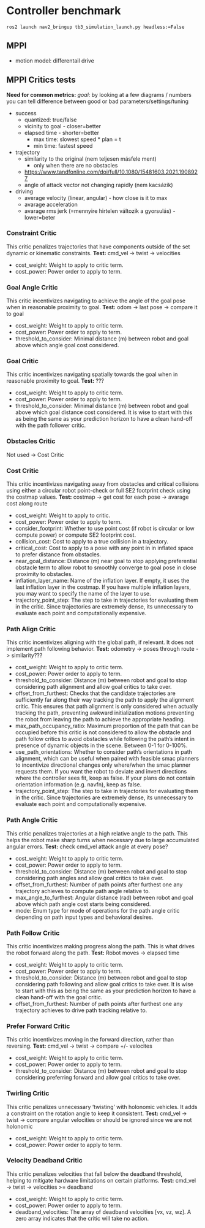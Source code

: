 # Controller benchmark
`ros2 launch nav2_bringup tb3_simulation_launch.py headless:=False`

## MPPI
- motion model: differentail drive

## MPPI Critics tests
**Need for common metrics:**
*goal*: by looking at a few diagrams / numbers you can tell difference between good or bad parameters/settings/tuning
- success
  - quantized: true/false
  - vicinity to goal - closer=better
  - elapsed time - shorter=better
    - max time: slowest speed * plan = t
    - min time: fastest speed
- trajectory
  - similarity to the original (nem teljesen másfele ment)
    - only when there are no obstacles
  - https://www.tandfonline.com/doi/full/10.1080/15481603.2021.1908927
  - angle of attack vector not changing rapidly (nem kacsázik)
- driving
  - average velocity (linear, angular) - how close is it to max
  - avarage acceleration
  - avarage rms jerk (=mennyire hirtelen változik a gyorsulás) - lower=beter

### Constraint Critic
This critic penalizes trajectories that have components outside of the set dynamic or kinematic constraints.
**Test:** cmd_vel -> twist -> velocities

- cost_weight: Weight to apply to critic term.
- cost_power: Power order to apply to term.

### Goal Angle Critic
This critic incentivizes navigating to achieve the angle of the goal pose when in reasonable proximity to goal.
**Test:** odom -> last pose -> compare it to goal

- cost_weight: Weight to apply to critic term.
- cost_power: Power order to apply to term.
- threshold_to_consider: Minimal distance (m) between robot and goal above which angle goal cost considered.

### Goal Critic
This critic incentivizes navigating spatially towards the goal when in reasonable proximity to goal.
**Test:** ???

- cost_weight: Weight to apply to critic term.
- cost_power: Power order to apply to term.
- threshold_to_consider: Minimal distance (m) between robot and goal above which goal distance cost considered. It is wise to start with this as being the same as your prediction horizon to have a clean hand-off with the path follower critic.

### Obstacles Critic
Not used -> Cost Critic

### Cost Critic
This critic incentivizes navigating away from obstacles and critical collisions using either a circular robot point-check or full SE2 footprint check using the costmap values.
**Test:** costmap -> get cost for each pose -> avarage cost along route

- cost_weight: Weight to apply to critic.
- cost_power: Power order to apply to term.
- consider_footprint: Whether to use point cost (if robot is circular or low compute power) or compute SE2 footprint cost.
- collision_cost: Cost to apply to a true collision in a trajectory.
- critical_cost: Cost to apply to a pose with any point in in inflated space to prefer distance from obstacles.
- near_goal_distance: Distance (m) near goal to stop applying preferential obstacle term to allow robot to smoothly converge to goal pose in close proximity to obstacles.
- inflation_layer_name: Name of the inflation layer. If empty, it uses the last inflation layer in the costmap. If you have multiple inflation layers, you may want to specify the name of the layer to use.
- trajectory_point_step: The step to take in trajectories for evaluating them in the critic. Since trajectories are extremely dense, its unnecessary to evaluate each point and computationally expensive.

### Path Align Critic
This critic incentivizes aligning with the global path, if relevant. It does not implement path following behavior.
**Test:** odometry -> poses through route -> similarity???

- cost_weight: Weight to apply to critic term.
- cost_power: Power order to apply to term.
- threshold_to_consider: Distance (m) between robot and goal to stop considering path alignment and allow goal critics to take over.
- offset_from_furthest: Checks that the candidate trajectories are sufficiently far along their way tracking the path to apply the alignment critic. This ensures that path alignment is only considered when actually tracking the path, preventing awkward initialization motions preventing the robot from leaving the path to achieve the appropriate heading.
- max_path_occupancy_ratio: Maximum proportion of the path that can be occupied before this critic is not considered to allow the obstacle and path follow critics to avoid obstacles while following the path’s intent in presence of dynamic objects in the scene. Between 0-1 for 0-100%.
- use_path_orientations: Whether to consider path’s orientations in path alignment, which can be useful when paired with feasible smac planners to incentivize directional changes only where/when the smac planner requests them. If you want the robot to deviate and invert directions where the controller sees fit, keep as false. If your plans do not contain orientation information (e.g. navfn), keep as false.
- trajectory_point_step: The step to take in trajectories for evaluating them in the critic. Since trajectories are extremely dense, its unnecessary to evaluate each point and computationally expensive.

### Path Angle Critic
This critic penalizes trajectories at a high relative angle to the path. This helps the robot make sharp turns when necessary due to large accumulated angular errors.
**Test:** check cmd_vel attack angle at every pose?

- cost_weight: Weight to apply to critic term.
- cost_power: Power order to apply to term.
- threshold_to_consider: Distance (m) between robot and goal to stop considering path angles and allow goal critics to take over.
- offset_from_furthest: Number of path points after furthest one any trajectory achieves to compute path angle relative to.
- max_angle_to_furthest: Angular distance (rad) between robot and goal above which path angle cost starts being considered.
- mode: Enum type for mode of operations for the path angle critic depending on path input types and behavioral desires.

### Path Follow Critic
This critic incentivizes making progress along the path. This is what drives the robot forward along the path.
**Test:** Robot moves -> elapsed time

- cost_weight: Weight to apply to critic term.
- cost_power: Power order to apply to term.
- threshold_to_consider: Distance (m) between robot and goal to stop considering path following and allow goal critics to take over. It is wise to start with this as being the same as your prediction horizon to have a clean hand-off with the goal critic.
- offset_from_furthest: Number of path points after furthest one any trajectory achieves to drive path tracking relative to.

### Prefer Forward Critic
This critic incentivizes moving in the forward direction, rather than reversing.
**Test:** cmd_vel -> twist -> compare +/- velocites

- cost_weight: Weight to apply to critic term.
- cost_power: Power order to apply to term.
- threshold_to_consider: Distance (m) between robot and goal to stop considering preferring forward and allow goal critics to take over.

### Twirling Critic
This critic penalizes unnecessary ‘twisting’ with holonomic vehicles. It adds a constraint on the rotation angle to keep it consistent.
**Test:** cmd_vel -> twist -> compare angular velocities
or should be ignored since we are not holonomic

- cost_weight: Weight to apply to critic term.
- cost_power: Power order to apply to term.

### Velocity Deadband Critic
This critic penalizes velocities that fall below the deadband threshold, helping to mitigate hardware limitations on certain platforms.
**Test:** cmd_vel -> twist -> velocities >= deadband

- cost_weight: Weight to apply to critic term.
- cost_power: Power order to apply to term.
- deadband_velocities: The array of deadband velocities [vx, vz, wz]. A zero array indicates that the critic will take no action.

